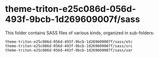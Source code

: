 # theme-triton-e25c086d-056d-493f-9bcb-1d269609007f/sass

This folder contains SASS files of various kinds, organized in sub-folders:

    theme-triton-e25c086d-056d-493f-9bcb-1d269609007f/sass/etc
    theme-triton-e25c086d-056d-493f-9bcb-1d269609007f/sass/src
    theme-triton-e25c086d-056d-493f-9bcb-1d269609007f/sass/var
